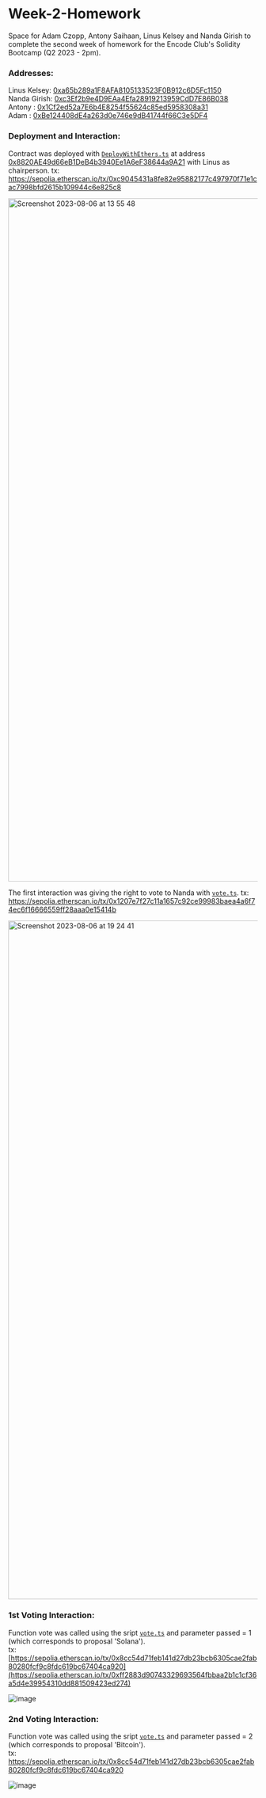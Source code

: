 # Week-2-Homework

Space for Adam Czopp, Antony Saihaan, Linus Kelsey and Nanda Girish to complete the second week of homework for the Encode Club's Solidity Bootcamp (Q2 2023 - 2pm).

### Addresses:

Linus Kelsey: [0xa65b289a1F8AFA8105133523F0B912c6D5Fc1150](https://sepolia.etherscan.io/address/0xa65b289a1F8AFA8105133523F0B912c6D5Fc1150)    
Nanda Girish: [0xc3Ef2b9e4D9EAa4Efa28919213959CdD7E86B038](https://sepolia.etherscan.io/address/0xc3Ef2b9e4D9EAa4Efa28919213959CdD7E86B038)  
Antony : [0x1Cf2ed52a7E6b4E8254f55624c85ed5958308a31](https://sepolia.etherscan.io/address/0x1Cf2ed52a7E6b4E8254f55624c85ed5958308a31)       
Adam : [0xBe124408dE4a263d0e746e9dB41744f66C3e5DF4](https://sepolia.etherscan.io/address/0xbe124408de4a263d0e746e9db41744f66c3e5df4)


### Deployment and Interaction:

Contract was deployed with [`DeployWithEthers.ts`](scripts/DeployWithEthers.ts) at address [0x8820AE49d66eB1DeB4b3940Ee1A6eF38644a9A21](https://sepolia.etherscan.io/address/0x8820ae49d66eb1deb4b3940ee1a6ef38644a9a21) with Linus as chairperson.
tx: https://sepolia.etherscan.io/tx/0xc9045431a8fe82e95882177c497970f71e1cac7998bfd2615b109944c6e825c8

<img width="1380" alt="Screenshot 2023-08-06 at 13 55 48" src="https://github.com/Encode-Solidity-Q2-2PM-2023-Group-4/Week-2-Homework/assets/96599839/bdb0da3a-20c2-4555-af4a-e9df74216c32">

The first interaction was giving the right to vote to Nanda with [`vote.ts`](scripts/giveRightToVote.ts).
tx: https://sepolia.etherscan.io/tx/0x1207e7f27c11a1657c92ce99983baea4a6f74ec6f16666559ff28aaa0e15414b

<img width="1371" alt="Screenshot 2023-08-06 at 19 24 41" src="https://github.com/Encode-Solidity-Q2-2PM-2023-Group-4/Week-2-Homework/assets/96599839/0d3d17b2-b96d-40de-9cca-32ca2f7fdea8">

### 1st Voting Interaction:

Function vote was called using the sript [`vote.ts`](scripts/vote.ts) and parameter passed = 1 (which corresponds to proposal 'Solana').
<br> tx: [https://sepolia.etherscan.io/tx/0x8cc54d71feb141d27db23bcb6305cae2fab80280fcf9c8fdc619bc67404ca920](https://sepolia.etherscan.io/tx/0xff2883d90743329693564fbbaa2b1c1cf36a5d4e39954310dd881509423ed274)

![image](https://github.com/Encode-Solidity-Q2-2PM-2023-Group-4/Week-2-Homework/assets/129112008/23f0d1a8-8bef-4801-95f8-534117b54ca9)


### 2nd Voting Interaction:

Function vote was called using the sript [`vote.ts`](scripts/vote.ts) and parameter passed = 2 (which corresponds to proposal 'Bitcoin').
<br> tx: https://sepolia.etherscan.io/tx/0x8cc54d71feb141d27db23bcb6305cae2fab80280fcf9c8fdc619bc67404ca920

![image](https://github.com/Encode-Solidity-Q2-2PM-2023-Group-4/Week-2-Homework/assets/97030306/77b12af8-4e9c-4dfb-867b-69dfa3b00393)



